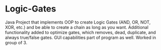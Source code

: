 # Logic-Gates
Java Project that implements OOP to create Logic Gates (AND, OR, NOT, XOR, etc.) and be able to create a chain as long as you want.  Additional functionality added to optimize gates, which removes, dead, duplicate, and always true/false gates.  GUI capabilities part of program as well.  Worked in group of 3.
